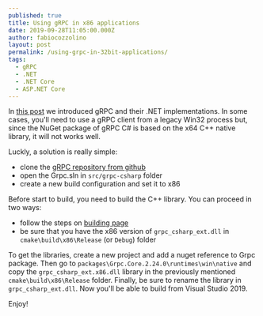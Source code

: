 ```yaml
---
published: true
title: Using gRPC in x86 applications
date: 2019-09-28T11:05:00.000Z
author: fabiocozzolino
layout: post
permalink: /using-grpc-in-32bit-applications/
tags:
  - gRPC
  - .NET
  - .NET Core
  - ASP.NET Core
---
```

In [this post](/speed-up-your-net-microservice-with-grpc/) we introduced gRPC and their .NET implementations. In some cases, you'll need to use a gRPC client from a legacy Win32 process but, since the NuGet package of gRPC C# is based on the x64 C++ native library, it will not works well.

Luckly, a solution is really simple:
* clone the [gRPC repository from github](https://github.com/grpc/grpc)
* open the Grpc.sln in `src/grpc-csharp` folder
* create a new build configuration and set it to x86

Before start to build, you need to build the C++ library. You can proceed in two ways:
* follow the steps on [building page](https://github.com/grpc/grpc/blob/master/BUILDING.md)
* be sure that you have the x86 version of `grpc_csharp_ext.dll` in `cmake\build\x86\Release` (or `Debug`) folder

To get the libraries, create a new project and add a nuget reference to Grpc package. Then go to `packages\Grpc.Core.2.24.0\runtimes\win\native` and copy the `grpc_csharp_ext.x86.dll` library in the previously mentioned `cmake\build\x86\Release` folder. Finally, be sure to rename the library in `grpc_csharp_ext.dll`. Now you'll be able to build from Visual Studio 2019.

Enjoy!
